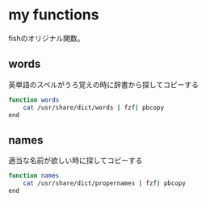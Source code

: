 # my functions

fishのオリジナル関数。

## words

英単語のスペルがうろ覚えの時に辞書から探してコピーする

```bash
function words
    cat /usr/share/dict/words | fzf| pbcopy
end
```

## names

適当な名前が欲しい時に探してコピーする

```bash
function names
    cat /usr/share/dict/propernames | fzf| pbcopy
end
```

